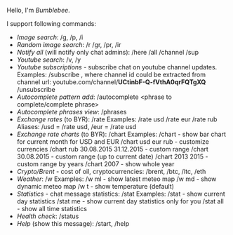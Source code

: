 Hello, I'm *Bumblebee*.

I support following commands:
 - *Image search*: /g, /p, /i <search criteria>
 - *Random image search*: /r /gr, /pr, /ir <search criteria>
 - *Notify all* (will notify only chat admins): /here /all /channel /sup
 - *Youtube search*: /v, /y <search criteria>
 - *Youtube subscriptions* - subscribe chat on youtube channel updates.
   Examples:
     /subscribe <channel id>, where channel id could be extracted from channel url: youtube.com/channel/**UCtinbF-Q-fVthA0qrFQTgXQ**
     /unsubscribe <channel id>
 - *Autocomplete pattern add*: /autocomplete <phrase to complete/complete phrase>
 - *Autocomplete phrases view*: /phrases
 - *Exchange rates* (to BYR): /rate <currency>
   Examples:
     /rate usd
     /rate eur
     /rate rub
   Aliases: /usd = /rate usd, /eur = /rate usd
 - *Exchange rate charts* (to BYR): /chart <currencies> <from> <to>
   Examples:
     /chart - show bar chart for current month for USD and EUR
     /chart usd eur rub - customize currencies
     /chart rub 30.08.2015 31.12.2015 - custom range
     /chart 30.08.2015 - custom range (up to current date)
     /chart 2013 2015 - custom range by years
     /chart 2007 - show whole year
 - *Crypto/Brent* - cost of oil, cryptocurrencies: /brent, /btc, /ltc, /eth
 - *Weather*: /w <something you want to know>
   Examples:
     /w ml - show latest meteo map
     /w md - show dynamic meteo map
     /w t - show temperature (default)
 - *Statistics* - chat message statistics: /stat
   Examples:
     /stat - show current day statistics
     /stat me - show current day statistics only for you
     /stat all - show all time statistics
 - *Health check*: /status
 - *Help* (show this message): /start, /help
